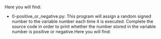 Here you will find:

- 0-positive_or_negative.py: This program will assign a random signed number to the variable number each time it is executed. Complete the source code in order to print whether the number stored in the variable number is positive or negative.Here you will find:

